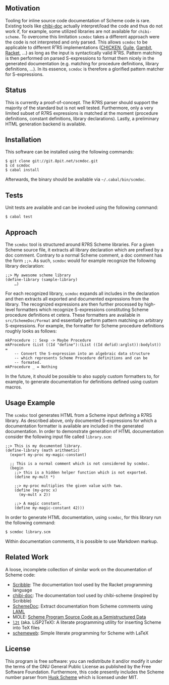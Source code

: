 ## Motivation

Tooling for inline source code documentation of Scheme code is rare.
Existing tools like [chibi-doc][chibi-doc source] actually interpret/load the code and thus do not work if, for example, some utilized libraries are not available for `chibi-scheme`.
To overcome this limitation `scmdoc` takes a different approach were the code is not interpreted and only parsed.
This allows `scmdoc` to be applicable to different R⁷RS implementations ([CHICKEN][chicken web], [Guile][guile web], [Gambit][gambit web], [Racket][racket r7rs], …) as long as the input is syntactically valid R⁷RS.
Pattern matching is then performed on parsed S-expressions to format them nicely in the generated documentation (e.g. matching for procedure definitions, library definitions, …).
In its essence, `scmdoc` is therefore a glorified pattern matcher for S-expressions.

## Status

This is currently a proof-of-concept.
The R7RS parser should support the majority of the standard but is not well tested.
Furthermore, only a very limited subset of R7RS expressions is matched at the moment (procedure definitions, constant definitions, library declarations).
Lastly, a preliminary HTML generation backend is available.

## Installation

This software can be installed using the following commands:

    $ git clone git://git.8pit.net/scmdoc.git
    $ cd scmdoc
    $ cabal install

Afterwards, the binary should be available via `~/.cabal/bin/scmdoc`.

## Tests

Unit tests are available and can be invoked using the following command:

    $ cabal test

## Approach

The `scmdoc` tool is structured around R7RS Scheme libraries.
For a given Scheme source file, it extracts all library declaration which are prefixed by a doc comment.
Contrary to a normal Scheme comment, a doc comment has the form `;;>`.
As such, `scmdoc` would for example recognize the following library declaration:

    ;;> My awesome scheme library
    (define-library (sample-library)
        …)

For each recognized library, `scmdoc` expands all includes in the declaration and then extracts all exported and documented expressions from the library.
The recognized expressions are then further processed by high-level formatters which recognize S-expressions constituting Scheme procedure definitions et cetera.
These formatters are available in `src/SchemeDoc/Format` and essentially perform pattern matching on arbitrary S-expressions.
For example, the formatter for Scheme procedure definitions roughly looks as follows:

    mkProcedure :: Sexp -> Maybe Procedure
    mkProcedure (List ((Id "define"):(List ((Id defid):arglst)):bodylst)) =
        -- Convert the S-expression into an algebraic data structure
        -- which represents Scheme Procedure definitions and can be
        -- formated.
    mkProcedure _ = Nothing

In the future, it should be possible to also supply custom formatters to, for example, to generate documentation for definitions defined using custom macros.

## Usage Example

The `scmdoc` tool generates HTML from a Scheme input defining a R7RS library.
As described above, only documented S-expressions for which a documentation formatter is available are included in the generated documentation.
In order to demonstrate generation of HTML documentation consider the following input file called `library.scm`:

    ;;> This is my documented library.
    (define-library (math arithmetic)
      (export my-proc my-magic-constant)

      ;; This is a normal comment which is not considered by scmdoc.
      (begin
        ;;> this is a hidden helper function which is not exported.
        (define my-mult *)

        ;;> my-proc multiplies the given value with two.
        (define (my-proc x)
          (my-mult x 2))

        ;;> A magic constant.
        (define my-magic-constant 42)))

In order to generate HTML documentation, using `scmdoc`, for this library run the following command:

    $ scmdoc library.scm

Within documentation comments, it is possible to use Markdown markup.

## Related Work

A loose, incomplete collection of similar work on the documentation of Scheme code:

* [Scribble][scribble web]: The documentation tool used by the Racket programming language
* [chibi-doc][chibi-doc source]: The documentation tool used by chibi-scheme (inspired by Scribble)
* [SchemeDoc][schemedoc web]: Extract documentation from Scheme comments using [LAML][laml web]
* MOLE: [Scheme Program Source Code as a Semistructured Data][mole paper]
* [`l2t`][l2t web] (aka. LiSP2TeX): A literate programming utility for inserting Scheme into TeX files
* [schemeweb][schemeweb ctan]: Simple literate programming for Scheme with LaTeX

## License

This program is free software: you can redistribute it and/or modify it under the terms of the GNU General Public License as published by the Free Software Foundation.
Furthermore, this code presently includes the Scheme number parser from [Husk Scheme][husk-scheme github] which is licensed under MIT.

[chicken web]: https://call-cc.org
[guile web]: https://www.gnu.org/software/guile/
[gambit web]: https://www.gambitscheme.org/
[racket r7rs]: https://pkgs.racket-lang.org/package/r7rs
[chibi-doc source]: https://github.com/ashinn/chibi-scheme/blob/master/tools/chibi-doc
[husk-scheme github]: https://github.com/justinethier/husk-scheme
[schemedoc web]: https://people.cs.aau.dk/~normark/schemedoc/
[schemeweb ctan]: https://ctan.org/pkg/schemeweb
[mole paper]: http://www.schemeworkshop.org/2001/lisovsky.pdf
[laml web]: http://people.cs.aau.dk/~normark/laml-distributions/laml/
[l2t web]: https://christian.queinnec.org/WWW/l2t.html
[scribble web]: https://docs.racket-lang.org/scribble/index.html
